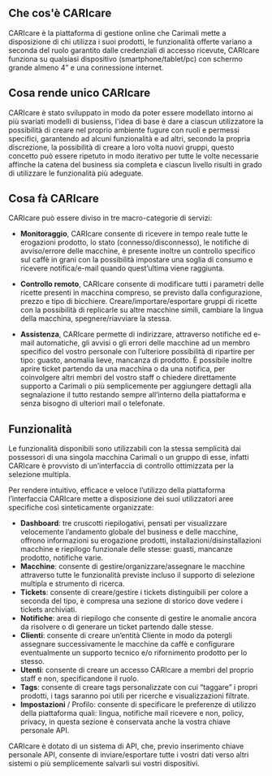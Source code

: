 ## Che cos'è CARIcare

CARIcare è la piattaforma di gestione online che Carimali mette a disposizione di chi utilizza i suoi prodotti, le funzionalità offerte variano a seconda del ruolo garantito dalle credenziali di accesso ricevute, CARIcare funziona su qualsiasi dispositivo (smartphone/tablet/pc) con schermo grande almeno 4” e una connessione internet.

## Cosa rende unico CARIcare 

CARIcare è stato sviluppato in modo da poter essere modellato intorno ai più svariati modelli di busienss, l'idea di base è dare a ciascun utilizzatore la possibilità di creare nel proprio ambiente fugure con ruoli e permessi specifici, garantendo ad alcuni funzionalità e ad altri, secondo la propria discrezione, la possibilità di creare a loro volta nuovi gruppi, questo concetto può essere ripetuto in modo iterativo per tutte le volte necessarie affinche la catena del business sia completa e ciascun livello risulti in grado di utilizzare le funzionalità più adeguate.

## Cosa fà CARIcare

CARIcare può essere diviso in tre macro-categorie di servizi:

- **Monitoraggio**, CARIcare consente di ricevere in tempo reale tutte le erogazioni prodotto, lo stato (connesso/disconnesso), le notifiche di avviso/errore delle macchine, è presente inoltre un controllo specifico sul caffè in grani con la possibilità impostare una soglia di consumo e ricevere notifica/e-mail quando quest’ultima viene raggiunta.

- **Controllo remoto**, CARIcare consente di modificare tutti i parametri delle ricette presenti in macchina compreso, se previsto dalla configurazione, prezzo e tipo di bicchiere. Creare/importare/esportare gruppi di ricette con la possibilità di replicarle su altre macchine simili, cambiare la lingua della macchina, spegnere/riavviare la stessa.

- **Assistenza**, CARIcare permette di indirizzare, attraverso notifiche ed e-mail automatiche, gli avvisi o gli errori delle macchine ad un membro specifico del vostro personale con l’ulteriore possibilità di ripartire per tipo: guasto, anomalia lieve, mancanza di prodotto. È possibile inoltre aprire ticket partendo da una macchina o da una notifica, per coinvolgere altri membri del vostro staff o chiedere direttamente supporto a Carimali o più semplicemente per aggiungere dettagli alla segnalazione il tutto restando sempre all’interno della piattaforma e senza bisogno di ulteriori mail o telefonate.

## Funzionalità

Le funzionalità disponibili sono utilizzabili con la stessa semplicità dai possessori di una singola macchina Carimali o un gruppo di esse, infatti CARIcare è provvisto di un’interfaccia di controllo ottimizzata per la selezione multipla.

Per rendere intuitivo, efficace e veloce l’utilizzo della piattaforma l’interfaccia CARIcare mette a disposizione dei suoi utilizzatori aree specifiche così sinteticamente organizzate:

- **Dashboard**: tre cruscotti riepilogativi, pensati per visualizzare velocemente l’andamento globale del business e delle macchine, offrono informazioni su erogazione prodotti, installazioni/disinstallazioni macchine e riepilogo funzionale delle stesse: guasti, mancanze prodotto, notifiche varie.
- **Macchine**: consente di gestire/organizzare/assegnare le macchine attraverso tutte le funzionalità previste incluso il supporto di selezione multipla e strumento di ricerca.
- **Tickets**: consente di creare/gestire i tickets distinguibili per colore a seconda del tipo, è compresa una sezione di storico dove vedere i tickets archiviati.
- **Notifiche**: area di riepilogo che consente di gestire le anomalie ancora da risolvere o di generare un ticket partendo dalle stesse.
- **Clienti**: consente di creare un’entità Cliente in modo da potergli assegnare successivamente le macchine da caffè e configurare eventualmente un supporto tecnico e/o rifornimento prodotto per lo stesso.
- **Utenti**: consente di creare un accesso CARIcare a membri del proprio staff e non, specificandone il ruolo.
- **Tags**: consente di creare tags personalizzate con cui “taggare” i propri prodotti, i tags saranno poi utili per ricerche e visualizzazioni filtrate.
- **Impostazioni** / Profilo: consente di specificare le preferenze di utilizzo della piattaforma quali: lingua, notifiche mail ricevere e non, policy, privacy, in questa sezione è conservata anche la vostra chiave personale API.

CARIcare è dotato di un sistema di API, che, previo inserimento chiave personale API, consente di inviare/esportare tutte i vostri dati verso altri sistemi o più semplicemente salvarli sui vostri dispositivi.




